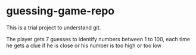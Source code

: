 # guessing-game-repo

This is a trial project to understand git.

The player gets 7 guesses to identify numbers between 1 to 100,
each time he gets a clue if he is close or his number is too high or too low 
